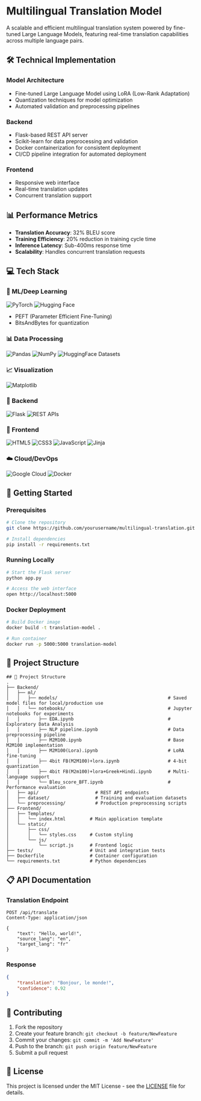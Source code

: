 # Multilingual Translation Model

A scalable and efficient multilingual translation system powered by fine-tuned Large Language Models, featuring real-time translation capabilities across multiple language pairs.

## 🛠️ Technical Implementation

### Model Architecture
- Fine-tuned Large Language Model using LoRA (Low-Rank Adaptation)
- Quantization techniques for model optimization
- Automated validation and preprocessing pipelines

### Backend
- Flask-based REST API server
- Scikit-learn for data preprocessing and validation
- Docker containerization for consistent deployment
- CI/CD pipeline integration for automated deployment

### Frontend
- Responsive web interface
- Real-time translation updates
- Concurrent translation support

## 📊 Performance Metrics

- **Translation Accuracy**: 32% BLEU score
- **Training Efficiency**: 20% reduction in training cycle time
- **Inference Latency**: Sub-400ms response time
- **Scalability**: Handles concurrent translation requests

## 💻 Tech Stack

### 🤖 ML/Deep Learning
![PyTorch](https://img.shields.io/badge/PyTorch-%23EE4C2C.svg?style=for-the-badge&logo=PyTorch&logoColor=white)
![Hugging Face](https://img.shields.io/badge/Hugging%20Face-yellow?style=for-the-badge&logo=huggingface&logoColor=white)
- PEFT (Parameter Efficient Fine-Tuning)
- BitsAndBytes for quantization

### 📊 Data Processing
![Pandas](https://img.shields.io/badge/pandas-%23150458.svg?style=for-the-badge&logo=pandas&logoColor=white)
![NumPy](https://img.shields.io/badge/numpy-%23013243.svg?style=for-the-badge&logo=numpy&logoColor=white)
![HuggingFace Datasets](https://img.shields.io/badge/🤗%20Datasets-yellow.svg?style=for-the-badge)

### 📈 Visualization
![Matplotlib](https://img.shields.io/badge/Matplotlib-%23ffffff.svg?style=for-the-badge&logo=Matplotlib&logoColor=black)

### 🔧 Backend
![Flask](https://img.shields.io/badge/flask-%23000.svg?style=for-the-badge&logo=flask&logoColor=white)
![REST APIs](https://img.shields.io/badge/REST%20APIs-gray?style=for-the-badge)

### 🎨 Frontend
![HTML5](https://img.shields.io/badge/html5-%23E34F26.svg?style=for-the-badge&logo=html5&logoColor=white)
![CSS3](https://img.shields.io/badge/css3-%231572B6.svg?style=for-the-badge&logo=css3&logoColor=white)
![JavaScript](https://img.shields.io/badge/javascript-%23323330.svg?style=for-the-badge&logo=javascript&logoColor=%23F7DF1E)
![Jinja](https://img.shields.io/badge/jinja-white.svg?style=for-the-badge&logo=jinja&logoColor=black)

### ☁️ Cloud/DevOps
![Google Cloud](https://img.shields.io/badge/GoogleCloud-%234285F4.svg?style=for-the-badge&logo=google-cloud&logoColor=white)
![Docker](https://img.shields.io/badge/docker-%230db7ed.svg?style=for-the-badge&logo=docker&logoColor=white)

## 🚀 Getting Started

### Prerequisites
```bash
# Clone the repository
git clone https://github.com/yourusername/multilingual-translation.git

# Install dependencies
pip install -r requirements.txt
```

### Running Locally
```bash
# Start the Flask server
python app.py

# Access the web interface
open http://localhost:5000
```

### Docker Deployment
```bash
# Build Docker image
docker build -t translation-model .

# Run container
docker run -p 5000:5000 translation-model
```

## 📁 Project Structure
```
## 📁 Project Structure
.
├── Backend/
│   ├── ml/
│   │   ├── models/                                         # Saved model files for local/production use
│   │   └── notebooks/                                      # Jupyter notebooks for experiments
│   │       ├── EDA.ipynb                                   # Exploratory Data Analysis
│   │       ├── NLP pipeline.ipynb                          # Data preprocessing pipeline
│   │       ├── M2M100.ipynb                                # Base M2M100 implementation
│   │       ├── M2M100(Lora).ipynb                          # LoRA fine-tuning
│   │       ├── 4bit FB(M2M100)+lora.ipynb                  # 4-bit quantization
│   │       ├── 4bit FB(M2m100)+lora+Greek+Hindi.ipynb      # Multi-language support
│   │       └── Bleu_score_BFT.ipynb                        # Performance evaluation
│   ├── api/                     # REST API endpoints
│   ├── dataset/                 # Training and evaluation datasets
│   └── preprocessing/           # Production preprocessing scripts
├── Frontend/
│   ├── Templates/
│   │   └── index.html         # Main application template
│   └── static/
│       ├── css/
│       │   └── styles.css     # Custom styling
│       └── js/
│           └── script.js      # Frontend logic
├── tests/                     # Unit and integration tests
├── Dockerfile                 # Container configuration
└── requirements.txt           # Python dependencies

```

## 📋 API Documentation

### Translation Endpoint
```http
POST /api/translate
Content-Type: application/json

{
    "text": "Hello, world!",
    "source_lang": "en",
    "target_lang": "fr"
}
```

### Response
```json
{
    "translation": "Bonjour, le monde!",
    "confidence": 0.92
}
```

## 🤝 Contributing

1. Fork the repository
2. Create your feature branch: `git checkout -b feature/NewFeature`
3. Commit your changes: `git commit -m 'Add NewFeature'`
4. Push to the branch: `git push origin feature/NewFeature`
5. Submit a pull request

## 📝 License

This project is licensed under the MIT License - see the [LICENSE](LICENSE) file for details.
